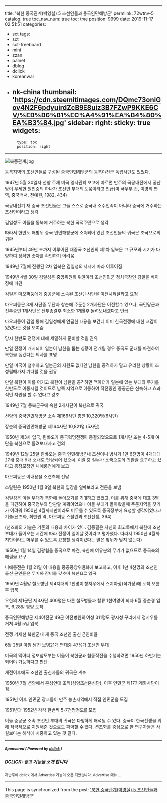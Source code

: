 
---
title: '북한 중국관계(박영실) 5 조선인들과 중국인민해방군'
permlink: 72wtnv-5
catalog: true
toc_nav_num: true
toc: true
position: 9999
date: 2019-11-17 02:51:51
categories:
- sct
tags:
- sct
- sct-freeboard
- mini
- zzan
- palnet
- dblog
- dclick
- koreanwar
- nk-china
thumbnail: 'https://cdn.steemitimages.com/DQmc73oniGov4N2F6pdyuirdZcB9E8uiz3B7FZwP9KKE6CV/%EB%B6%81%EC%A4%91%EA%B4%80%EA%B3%84.jpg'
sidebar:
    right:
        sticky: true
widgets:
    -
        type: toc
        position: right
---


![북중관계.jpg](https://cdn.steemitimages.com/DQmc73oniGov4N2F6pdyuirdZcB9E8uiz3B7FZwP9KKE6CV/%EB%B6%81%EC%A4%91%EA%B4%80%EA%B3%84.jpg)

동북지역의 조선인들로 구성된 중국인민해방군의 동북야전군 독립사단도 있었다.

1947년 5월 30일자 선양 주재 미국 영사관의 보고에 따르면 만주의 국공내전에서 공산당이 우세한 원인중의 하나가 조선인 부대의 도움이라고 언급(미 국무부 간, 이영희 편역, 중국백서, 전예원, 1982, 434)

국공내전기 재 중국 조선인들은 그들 스스로 중국내 소수민족이 아니라 중국에 거주하는 조선인이라고 생각

김일성도 이들을 동북에 거주하는 북한 국적주민으로 생각

따라서 한반도 해방뒤 중국 인민해방군에 소속되어 있던 조선인들의 귀국은 조국으로의 귀환

1945년부터 49년 초까지 이루어진 재중국 조선인의 제1차 입북은 그 규모와 시기가 다양하여 정확한 숫자를 확인하기 어려움

1949년 7월에 진행된 2차 입북은 김일성의 지시에 따라 이루어짐

1949년 4월 30일 김일성은 중앙위원회 위원이라 조선인민군 정치국장인 김일을 베이징에 파견

김일은 마오쩌둥에게 중공군에 소속된 조선인 사단을 이전시켜달라고 요청

마오쩌둥은 3개 사단중 무단과 창춘에 주둔한 2개사단은 이전할수 있으나, 국민당군과 전투중인 1개사단은 전투종결후 최소한 1개월후 돌려보내겠다고 언급

마오쩌둥이 김일 통해 김일성에게 언급한 내용을 보건데 이미 한국전쟁에 대한 교감이 있었다는 것을 보여줌

당시 한반도 전쟁에 대해 세밀하게 준비할 것을 권유

만일 전쟁이 개시되어 일본이 남한을 돕는 상황이 전개될 경우 중국도 군대를 파견하여 북한을 돕겠다는 의사를 표명

만일 미국이 철수하고 일본군의 지원도 없다면 남한을 공격하지 말고 유리한 상황이 조성될때가지 기다릴 것을 권유

만일 북한이 이를 어기고 북한이 남한을 공격하면 맥아더가 일본에 있는 부대와 무기를 한반도로 이동시킬 것이므로 남쪽 지역으로 이동하여 작전중인 중공군은 신속하고 효과적인 지원을 할 수 없다고 강조

1949년 7월 동북군구에 속한 2개사단이 북한으로 귀국

선양의 중국인민해방군 소속 제166사단 총원 10,320명(6사단)

장춘의 중국인민해방군 제164사단 10,821명 (5사단)

1950년 제3차 입국, 린뱌오가 중국혁명전쟁이 종결되었으므로 1개사단 또는 4-5개 여단을 북한으로 돌려보내자고 건의

1949년 12월 25일 린뱌오는 중국 인민해방군내 조선이니 병사가 1만 6천명이 4개대대 27개 중대 9개 소대로 편성되어 있으며, 이들 중 일부가 조국으로의 귀환을 요구하고 있다고 총참모장인 니에룽전에게 보고

마오쩌둥은 이내용을 소련측에 전달

스탈린은 1950년 1월 8일 북한의 입장을 알아보라고 전문을 보냄

김일성은 이들 부대가 북한에 돌아오기를 기대하고 있었고, 이를 위해 중국에 대표 3명을 파견하여 중국정부와 담판할 계획이었으나 이들 부대가 돌아왔을때 주둔지역을 찾기가 어려워 1950년 4월까지만이라도 머무를 수 있도록 중국정부에 요청할 생각이었다고 기술(션즈화, 최만원 역, 마오쩌둥 스탈린과 조선전쟁, 364)

(션즈화의 기술은 기존의 내용과 차이가 있다. 김종필은 자신의 회고록에서 북한에 조선부대가 들어오는 시간에 따라 전쟁이 일어날 것이라고 평가했다. 따라서 1950년 4월까지만이라도 머무를 수 있도록 요청할 생각이었다는 말은 앞뒤가 맞지 않는다)

1950년 1월 14일 김광협을 중국으로 파견, 북한에 여유분의 무기가 없으므로 중국측의 해결을 요구

니에룽전은 1월 21일 이 내용을 중공중앙위원회에 보고하고, 이후 1만 4천명의 조선인 출신 군인들은 무기와 장비를 갖추어 북한으로 입국

1950년 4월말 철도병단 제4지대의 1천명이 항저우에서 스지아장(석가장)에 도착 보름후 입북

우한의 제1군단 제3사단 400명은 다른 철도병들과 합류 1천여명이 되자 6월 중순경 입북, 6.28일 평양 도착

중국인민해방군 제4야전군 49군 야전병원의 여성 311명도 광시성 꾸리에서 정저우를 거쳐 4월 5일 입북

전쟁 기새선 북한군내 재 중국 조선인 출신 군인비율

6월 25일 아침 남진 보병21개 연대중 47%가 조선인 부대

미국의 맥아더 정보참모부는 이들이 북한군과 협동작전을 수행하려면 1950년 하반기는 되어야 가능하다고 판단

개전이후에도 조선인 출신자들의 귀국은 계속

1950년 7월 션양에서 혼성연대 조직(심양조선혼성단), 이후 인민군 제17기계화사단이 됨

1951년 이후 인민군 장교들이 만주 농촌지역에서 직접 인민군을 모집

1951년과 1952년 각각 한번씩 5-7천명정도를 모집

이들 중공군 소속 조선인 부대의 귀국은 다양하게 해석될 수 있다. 중국이 한국전쟁을 위해 적극적으로 지원해준 것으로도 파악할 수 있다. 션즈화를 중심으로 한 연구자들은 사실보다는 해석에 치중하고 있는 것 같다.

---

#####  <sub> **Sponsored ( Powered by [dclick](https://www.dclick.io) )** </sub>
##### [DCLICK: 광고 기능을 소개 합니다](https://api.dclick.io/v1/c?x=eyJhbGciOiJIUzI1NiIsInR5cCI6IkpXVCJ9.eyJjIjoid2lzZG9tYW5kanVzdGljZSIsInMiOiI3Mnd0bnYtNSIsImEiOlsidC0xMjkwIl0sInVybCI6Imh0dHBzOi8vc3RlZW1pdC5jb20vZGNsaWNrLWtyL0BkY2xpY2svZGNsaWNrLS0xNTQzOTg2ODA1ODA5IiwiaWF0IjoxNTczOTU5MzA4LCJleHAiOjE4ODkzMTkzMDh9.hLv9TrE__Ok-ovskLyp1dyVsZ2ew5I2c6Wfv-jbFii0)
<sup>지난주에 dclick 에서 Advertise 기능이 오픈 되었습니다. Advertise 메뉴 ...</sup>


- - -

This page is synchronized from the post: ['북한 중국관계(박영실) 5 조선인들과 중국인민해방군'](https://steemit.com/@wisdomandjustice/72wtnv-5)
